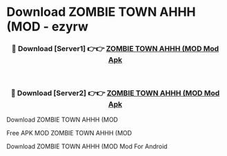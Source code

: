 # Download ZOMBIE TOWN AHHH (MOD - ezyrw



<div align="center">
<h3>🔴 Download [Server1] 👉👉 <a href="https://momento.my/?title=ZOMBIE_TOWN_AHHH_(MOD">ZOMBIE TOWN AHHH (MOD Mod Apk</a></h3><br>

<h3>🔴 Download [Server2] 👉👉 <a href="https://momento.my/?title=ZOMBIE_TOWN_AHHH_(MOD">ZOMBIE TOWN AHHH (MOD Mod Apk</a></h3>
</div>



Download ZOMBIE TOWN AHHH (MOD 

Free APK MOD ZOMBIE TOWN AHHH (MOD 

Download ZOMBIE TOWN AHHH (MOD Mod For Android
